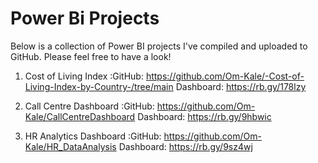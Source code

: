 # Power Bi Projects
Below is a collection of Power BI projects I've compiled and uploaded to GitHub. Please feel free to have a look!

1) Cost of Living Index :GitHub: https://github.com/Om-Kale/-Cost-of-Living-Index-by-Country-/tree/main
                         Dashboard: https://rb.gy/178lzy

2) Call Centre Dashboard :GitHub: https://github.com/Om-Kale/CallCentreDashboard
                          Dashboard: https://rb.gy/9hbwic

3) HR Analytics Dashboard :GitHub: https://github.com/Om-Kale/HR_DataAnalysis
                           Dashboard: https://rb.gy/9sz4wj












